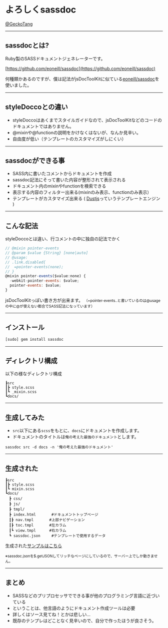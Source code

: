 # よろしくsassdoc

[@GeckoTang](http://twitter.com/GeckoTang)

---

## sassdocとは?

Ruby製のSASSドキュメントジェネレーターです。

[https://github.com/eoneill/sassdoc](https://github.com/eoneill/sassdoc)

何種類かあるのですが、僕は記法がjsDocToolKitに似ている[eoneill/sassdoc](https://github.com/eoneill/sassdoc)を使いました。

---

## styleDoccoとの違い

- styleDoccoはあくまでスタイルガイドなので、jsDocToolKitなどのコードのドキュメントではありません。
- @mixinや@functionの説明をかけなくはないが、なんか見辛い。
- 自由度が低い（テンプレートのカスタマイズがしにくい）

---

## sassdocができる事

- SASS内に書いたコメントからドキュメントを作成
- sassdoc記法にそって書いた内容が整形されて表示される
- ドキュメント内のmixinやfunctionを検索できる
- 表示する内容のフィルター出来る(mixinのみ表示、functionのみ表示）
- テンプレートがカスタマイズ出来る ( [Dustjs](http://akdubya.github.com/dustjs)っていうテンプレートエンジン )
---

## こんな記法

styleDoccoとは違い、行コメントの中に独自の記法でかく

``` javascript
// @mixin pointer-events
// @param $value {String} [none|auto]
// @usage:
// .link.disabled{
//  =pointer-events(none);
// }
@mixin pointer-events($value:none) {
  -webkit-pointer-events: $value;
  pointer-events: $value;
}
```

jsDocToolKitっぽい書き方が出来ます。
<small>（=pointer-events..と書いているのは@usageの中に@が使えない都合でSASS記法になっています）</small>

---

## インストール

```sh
[sudo] gem install sassdoc
```

---

## ディレクトリ構成

以下の様なディレクトリ構成

```
┣src
┃┣ style.scss
┃┗ _mixin.scss
┗docs/
```

---

## 生成してみた

- ``src``以下にある``scss``をもとに、``docs``にドキュメントを作成します。
- ドキュメントのタイトルは``俺の考えた最強のドキュメント``とします。

```
sassdoc src -d docs -n '俺の考えた最強のドキュメント'
```

---

## 生成された

```
┣src
┃┣ style.scss
┃┗ mixin.scss
┗docs/
　┣ css/
　┣ js/
　┣ tmpl/
　┣ index.html       #ドキュメントトップページ
　┃┣ nav.tmpl       #上部ナビゲーション
　┃┣ toc.tmpl       #左カラム
　┃┗ view.tmpl      #右カラム
　┗ sassdoc.json     #テンプレートで使用するデータ
```

生成された[サンプルはこちら](http://geckotang.github.io/sassdoc-tryout/docs/)

<small>※sassdoc.jsonを$.getJSONしてリッチなページにしているので、サーバー上でしか動きません。</small>

---

## まとめ

- SASSなどのプリプロセッサでできる事が他のプログラミング言語に近づいている
- ということは、他言語のようにドキュメント作成ツールは必要
- 詳しくはソース見てね！とかは悲しい…
- 既存のテンプレはどことなく見辛いので、自分で作ったほうが良さそう。




